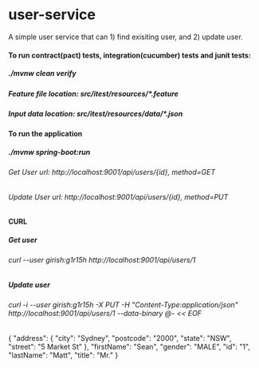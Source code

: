 # user-service

A simple user service that can 1) find exisiting user, and 2) update user.

<h4>To run contract(pact) tests, integration(cucumber) tests and junit tests:</h4>
<h5>./mvnw clean verify</h5>
<h5>Feature file location: src/itest/resources/*.feature</h5>
<h5>Input data location: src/itest/resources/data/*.json</h5>

<h4>To run the application</h4>
<h5>./mvnw spring-boot:run<h5>
<h6>Get User url: http://localhost:9001/api/users/{id}, method=GET<h6>
Update User url: http://localhost:9001/api/users/{id}, method=PUT
  
<h4>CURL<h4>
<h5>Get user<h5>  
<h6>curl --user girish:g1r15h  http://localhost:9001/api/users/1</h6>

<h5>Update user<h5>  
<h6>curl -i --user girish:g1r15h -X PUT -H "Content-Type:application/json"  http://localhost:9001/api/users/1 --data-binary @- << EOF</h6>
  {
  "address": {
    "city": "Sydney",
    "postcode": "2000",
    "state": "NSW",
    "street": "5 Market St"
  },
  "firstName": "Sean",
  "gender": "MALE",
  "id": "1",
  "lastName": "Matt",
  "title": "Mr."
}
<EOF>  
